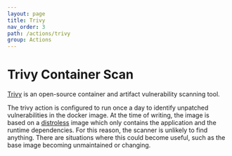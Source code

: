 ```yaml
---
layout: page
title: Trivy
nav_order: 3
path: /actions/trivy
group: Actions
---
```

# Trivy Container Scan

[Trivy](https://github.com/aquasecurity/trivy) is an open-source container and artifact vulnerability scanning tool.

The trivy action is configured to run once a day to identify unpatched vulnerabilities in the docker image.  At the time of writing, the image is based on a [distroless](https://github.com/GoogleContainerTools/distroless) image which only contains the application and the runtime dependencies.  For this reason, the scanner is unlikely to find anything.  There are situations where this could become useful, such as the base image becoming unmaintained or changing.
